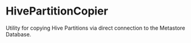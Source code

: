 # HivePartitionCopier
Utility for copying Hive Partitions via direct connection to the Metastore Database. 
